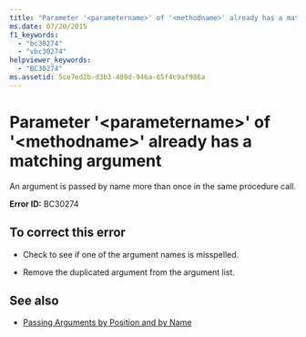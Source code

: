```yaml
---
title: "Parameter '<parametername>' of '<methodname>' already has a matching argument"
ms.date: 07/20/2015
f1_keywords: 
  - "bc30274"
  - "vbc30274"
helpviewer_keywords: 
  - "BC30274"
ms.assetid: 5ce7ed2b-d3b3-409d-946a-65f4c9af986a
---
```

# Parameter '\<parametername>' of '\<methodname>' already has a matching argument
An argument is passed by name more than once in the same procedure call.  
  
 **Error ID:** BC30274  
  
## To correct this error  
  
- Check to see if one of the argument names is misspelled.  
  
- Remove the duplicated argument from the argument list.  
  
## See also

- [Passing Arguments by Position and by Name](../../visual-basic/programming-guide/language-features/procedures/passing-arguments-by-position-and-by-name.md)
